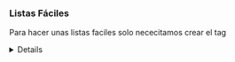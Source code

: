 ### Listas Fáciles
Para hacer unas listas faciles solo nececitamos crear el tag <details> que contenga todo el <ol>, en caso que tenga un titulo deberia estar dentro del tag <summary>.

<details open>
	<summary>
		INSTALACIÓN
	</summary>
	<ol>
		<li>Empezando</li>
		<li>Agregar React a un sitio web</li>
		<li>Crear una nueva aplicación React</li>
		<li>CDN Links</li>
		<li>Canales de lanzamientos</li>
	</ol>
</details>


### Intersection Observer (que el elemento actue cuando este visible)
Es un ejercicio en el que uno permite reproducir un contenido cuando el usuario accede a el mediante scroll, y este pase las reglas para que se desencadene, para ello solo necesitas lo siquiente en un tag <video id="video"/>

<script>
//obtener el tag multimedia
const $video = document.querySelector('#video')
//establecer las reglas
const observerConfig = {
      //root:, //tamaño del viewer
      rootMargin: '0px 0px 0px 0px', //anteponerse al video
      threshold: 1 //% del video dentro de lo visto
    }
//declarar la accion que quieres al activar o desactivar
function callbackObserver(entries, observer) {
      //console.log("se llamo al callback")
      //entries son los datos que obtenemos del video
      //isIntersecting es un estado en el que sabemos si la config se cumple o no
      if (entries[0].isIntersecting) {
        $video.play()
      } else {
        $video.pause()
      }
    }
//obtener una constante ejecutable donde tengas tu callback y tus reglas
    const observerObject = new IntersectionObserver(callbackObserver, observerConfig) //hereda del observer
//declarar que es lo que quieres observar
    observerObject.observe($video)


</script>

### Web Share Api
Es la actividad de 'navigation' que te permite compartir algunas cosas de manera movil

Para poder usarlo debe ser usado en un navegador movil, debe estar en un servidor, puede ser con LiveServer, y debe ser sostenido por medio de un tunel que puede ser ngrok.

Una vez tengas todo lo anterior lo que debes hacer es intentarlo mediante tu navegador.

### fetch
https://developer.mozilla.org/es/docs/Web/API/Fetch_API/Utilizando_Fetch

Fetch es una manera de hacer peticiones pero no es la unica, era mi faborita por lo simple, pero resulta que se le puede agregar complegidad dependiendo de los headers que requiera la api a la que deseas acceder, y aun mas complegidad con el manejo de errores, pero sigue siendo mi faborita.

<script>
// los headers son para autorizar el obtener los datos
/*fetch('url', {
      method: 'GET',
      headers: {
        'Content-Type': 'application/json',
        'asdasdas': 'asdasds'
      }
    })

    fetch('url', {
      method: 'POST',
      headers: {
        'Content-Type': 'application/json',
        'asdasdas': 'asdasds'
      },
      body: JSON.stringify({
        name: 'adrian',
        age: 28
      })
    })*/
</script>


### Promesas
Las promesas nos permiten trabajar de manera asincrona, lo que pasa es que todas las funciones sincronas se corren al principio, despues siguen las asincronas, y se obtiene su resultado cuando ellas pues lo tengan, a veces se tardan un poco. 

La idea de las promesas es saber cuando termina una funcion y poder declarar el siguiente paso o poder esperar a algo para hacer lo siguiente. La manera de declarar que acabo la promesa es con resolve y reject, resolve es cuando termina bien  y reject es cuando obtenemos un error.


<script>
  function buy(thingToBuy, time = 2000) { // funcion
    return new Promise((resolve, reject) => { // Promesa
      setTimeout(() => {  //delay
        renderMessage(`${thingToBuy} ✅`) //contenido de la funcion
        resolve(`${thingToBuy} ✅`)
      }, time) // seteando el tiempo
    })
  }

  buy('hola') //de esta manera corremos la promesa
  .then(data => console.log('hola')) // de esta manera podemos esperar hasta que termine la funcion y haga esto
</script>



### Async Await